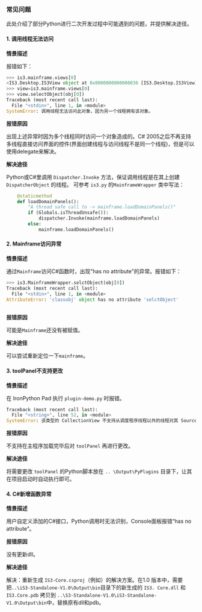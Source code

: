 ### 常见问题

此处介绍了部分Python进行二次开发过程中可能遇到的问题，并提供解决途径。

#### 1. 调用线程无法访问

**情景描述**

报错如下：

```python
>>> is3.mainframe.views[0]
<IS3.Desktop.IS3View object at 0x0000000000000036 [IS3.Desktop.IS3View]>
>>> view=is3.mainframe.views[0]
>>> view.selectObject(obj[0])
Traceback (most recent call last):
  File "<stdin>", line 1, in <module>
SystemError: 调用线程无法访问此对象，因为另一个线程拥有该对象。
```

**报错原因**

出现上述异常时因为多个线程同时访问一个对象造成的。C# 2005之后不再支持多线程直接访问界面的控件(界面创建线程与访问线程不是同一个线程)，但是可以使用delegate来解决。

**解决途径**

Python或C#里调用 `Dispatcher.Invoke` 方法，保证调用线程是在其上创建 `DispatcherObject`  的线程。 可参考 `is3.py` 的`MainframeWrapper` 类中写法：

```python
    @staticmethod
    def loadDomainPanels():
        "A thread safe call to -> mainframe.loadDomainPanels()"
        if (Globals.isThreadUnsafe()):
            dispatcher.Invoke(mainframe.loadDomainPanels)
        else:
            mainframe.loadDomainPanels()
```



#### 2. Mainframe访问异常

**情景描述**

通过`Mainframe`访问C#函数时，出现"has no attribute"的异常。报错如下：

  ```python
  >>> is3.MainframeWrapper.selctObject(obj[0])
  Traceback (most recent call last):
    File "<stdin>", line 1, in <module>
  AttributeError: 'classobj' object has no attribute 'selctObject'
      
  ```

**报错原因**

可能是`Mainframe`还没有被赋值。

**解决途径**

可以尝试重新定位一下`mainframe`。



#### 3. toolPanel不支持更改

**情景描述**

在 IronPython Pad 执行 `plugin-demo.py` 时报错。

```python
Traceback (most recent call last):
  File "<string>", line 52, in <module>
SystemError: 该类型的 CollectionView 不支持从调度程序线程以外的线程对其 SourceCollection 进行的更改。
```

**报错原因**

不支持在主程序加载完毕后对 `toolPanel` 再进行更改。

**解决途径**

将需要更改 `toolPanel` 的Python脚本放在 `.. \Output\PyPlugins` 目录下，让其在项目启动时自动执行即可。



#### 4. C#新增函数异常

**情景描述**

用户自定义添加的C#接口，Python调用时无法识别，Console面板报错“has no attribute”。

**报错原因**

没有更新dll。

**解决途径**

解决：重新生成 `IS3-Core.csproj`（例如）的解决方案。在1.0 版本中，需要把`..\iS3-Standalone-V1.0\Output\bin`目录下的新生成的 `IS3. Core.dll` 和 `IS3.Core.pdb` 拷贝到 `..\S3-Standalone-V1.0\iS3-Standalone-V1.0\Output\bin`中，替换原有dll和pdb。